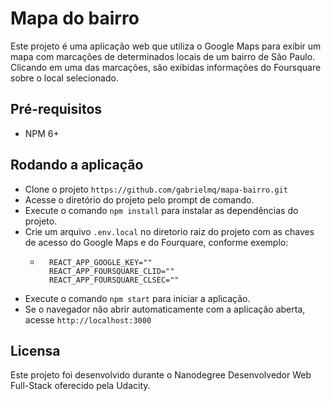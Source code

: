 # Mapa do bairro

Este projeto é uma aplicação web que utiliza o Google Maps para exibir um mapa com marcações de determinados locais de um bairro de São Paulo. Clicando em uma das marcações, são exibidas informações do Foursquare sobre o local selecionado.

## Pré-requisitos

- NPM 6+

## Rodando a aplicação

- Clone o projeto `https://github.com/gabrielmq/mapa-bairro.git`
- Acesse o diretório do projeto pelo prompt de comando.
- Execute o comando `npm install` para instalar as dependências do projeto.
- Crie um arquivo `.env.local` no diretorio raiz do projeto com as chaves de acesso do Google Maps e do Fourquare, conforme exemplo:
  - ```
      REACT_APP_GOOGLE_KEY=""
      REACT_APP_FOURSQUARE_CLID=""
      REACT_APP_FOURSQUARE_CLSEC=""
    ```
- Execute o comando `npm start` para iniciar a aplicação.
- Se o navegador não abrir automaticamente com a aplicação aberta, acesse `http://localhost:3000`

## Licensa

Este projeto foi desenvolvido durante o Nanodegree Desenvolvedor Web Full-Stack oferecido pela Udacity.
